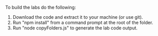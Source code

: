 To build the labs do the following:


1. Download the code and extract it to your machine (or use git).
2. Run "npm install" from a command prompt at the root of the folder.
3. Run "node copyFolders.js" to generate the lab code output.
